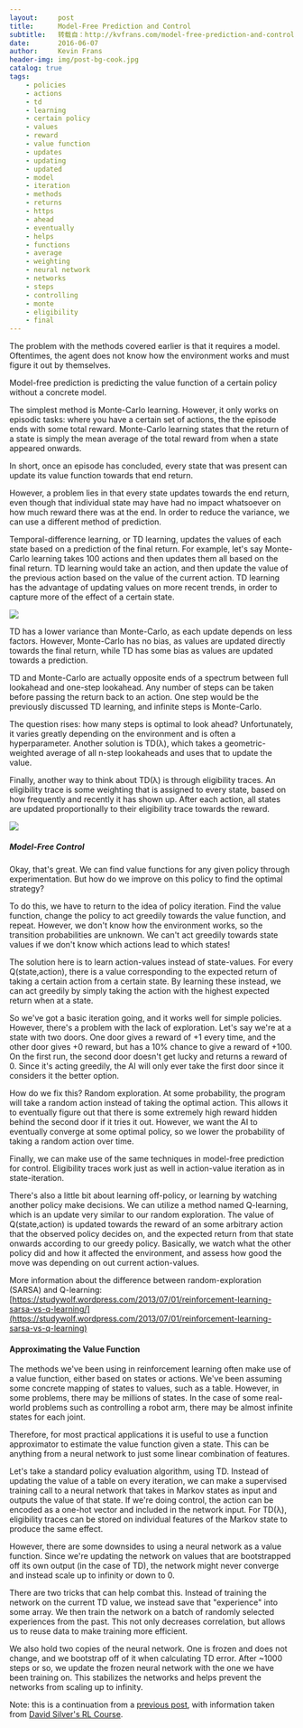 ```yaml
---
layout:     post
title:      Model-Free Prediction and Control
subtitle:   转载自：http://kvfrans.com/model-free-prediction-and-control/
date:       2016-06-07
author:     Kevin Frans
header-img: img/post-bg-cook.jpg
catalog: true
tags:
    - policies
    - actions
    - td
    - learning
    - certain policy
    - values
    - reward
    - value function
    - updates
    - updating
    - updated
    - model
    - iteration
    - methods
    - returns
    - https
    - ahead
    - eventually
    - helps
    - functions
    - average
    - weighting
    - neural network
    - networks
    - steps
    - controlling
    - monte
    - eligibility
    - final
---
```


The problem with the methods covered earlier is that it requires a model. Oftentimes, the agent does not know how the environment works and must figure it out by themselves.

Model-free prediction is predicting the value function of a certain policy without a concrete model.

The simplest method is Monte-Carlo learning. However, it only works on episodic tasks: where you have a certain set of actions, the the episode ends with some total reward. Monte-Carlo learning states that the return of a state is simply the mean average of the total reward from when a state appeared onwards.

In short, once an episode has concluded, every state that was present can update its value function towards that end return.

However, a problem lies in that every state updates towards the end return, even though that individual state may have had no impact whatsoever on how much reward there was at the end. In order to reduce the variance, we can use a different method of prediction.

Temporal-difference learning, or TD learning, updates the values of each state based on a prediction of the final return. For example, let's say Monte-Carlo learning takes 100 actions and then updates them all based on the final return. TD learning would take an action, and then update the value of the previous action based on the value of the current action. TD learning has the advantage of updating values on more recent trends, in order to capture more of the effect of a certain state. 

![](http://kvfrans.com/content/images/2016/06/Screen-Shot-2016-06-05-at-4-05-26-PM.png)


TD has a lower variance than Monte-Carlo, as each update depends on less factors. However, Monte-Carlo has no bias, as values are updated directly towards the final return, while TD has some bias as values are updated towards a prediction.

TD and Monte-Carlo are actually opposite ends of a spectrum between full lookahead and one-step lookahead. Any number of steps can be taken before passing the return back to an action. One step would be the previously discussed TD learning, and infinite steps is Monte-Carlo.

The question rises: how many steps is optimal to look ahead? Unfortunately, it varies greatly depending on the environment and is often a hyperparameter. Another solution is TD(λ), which takes a geometric-weighted average of all n-step lookaheads and uses that to update the value.

Finally, another way to think about TD(λ) is through eligibility traces. An eligibility trace is some weighting that is assigned to every state, based on how frequently and recently it has shown up. After each action, all states are updated proportionally to their eligibility trace towards the reward.

![](http://kvfrans.com/content/images/2016/06/Screen-Shot-2016-06-05-at-4-30-18-PM.png)


##### Model-Free Control

Okay, that's great. We can find value functions for any given policy through experimentation. But how do we improve on this policy to find the optimal strategy?

To do this, we have to return to the idea of policy iteration. Find the value function, change the policy to act greedily towards the value function, and repeat. However, we don't know how the environment works, so the transition probabilities are unknown. We can't act greedily towards state values if we don't know which actions lead to which states!

The solution here is to learn action-values instead of state-values. For every Q(state,action), there is a value corresponding to the expected return of taking a certain action from a certain state. By learning these instead, we can act greedily by simply taking the action with the highest expected return when at a state.

So we've got a basic iteration going, and it works well for simple policies. However, there's a problem with the lack of exploration. Let's say we're at a state with two doors. One door gives a reward of +1 every time, and the other door gives +0 reward, but has a 10% chance to give a reward of +100. On the first run, the second door doesn't get lucky and returns a reward of 0. Since it's acting greedily, the AI will only ever take the first door since it considers it the better option. 

How do we fix this? Random exploration. At some probability, the program will take a random action instead of taking the optimal action. This allows it to eventually figure out that there is some extremely high reward hidden behind the second door if it tries it out. However, we want the AI to eventually converge at some optimal policy, so we lower the probability of taking a random action over time.

Finally, we can make use of the same techniques in model-free prediction for control. Eligibility traces work just as well in action-value iteration as in state-iteration. 

There's also a little bit about learning off-policy, or learning by watching another policy make decisions. We can utilize a method named Q-learning, which is an update very similar to our random exploration. The value of Q(state,action) is updated towards the reward of an some arbitrary action that the observed policy decides on, and the expected return from that state onwards according to our greedy policy. Basically, we watch what the other policy did and how it affected the environment, and assess how good the move was depending on out current action-values.

More information about the difference between random-exploration (SARSA) and Q-learning: [https://studywolf.wordpress.com/2013/07/01/reinforcement-learning-sarsa-vs-q-learning/](https://studywolf.wordpress.com/2013/07/01/reinforcement-learning-sarsa-vs-q-learning)

#### Approximating the Value Function

The methods we've been using in reinforcement learning often make use of a value function, either based on states or actions. We've been assuming some concrete mapping of states to values, such as a table. However, in some problems, there may be millions of states. In the case of some real-world problems such as controlling a robot arm, there may be almost infinite states for each joint.

Therefore, for most practical applications it is useful to use a function approximator to estimate the value function given a state. This can be anything from a neural network to just some linear combination of features.

Let's take a standard policy evaluation algorithm, using TD. Instead of updating the value of a table on every iteration, we can make a supervised training call to a neural network that takes in Markov states as input and outputs the value of that state. If we're doing control, the action can be encoded as a one-hot vector and included in the network input. For TD(λ), eligibility traces can be stored on individual features of the Markov state to produce the same effect. 

However, there are some downsides to using a neural network as a value function. Since we're updating the network on values that are bootstrapped off its own output (in the case of TD), the network might never converge and instead scale up to infinity or down to 0.

There are two tricks that can help combat this. Instead of training the network on the current TD value, we instead save that "experience" into some array. We then train the network on a batch of randomly selected experiences from the past. This not only decreases correlation, but allows us to reuse data to make training more efficient.

We also hold two copies of the neural network. One is frozen and does not change, and we bootstrap off of it when calculating TD error. After ~1000 steps or so, we update the frozen neural network with the one we have been training on. This stabilizes the networks and helps prevent the networks from scaling up to infinity.

Note: this is a continuation from a [previous post](http://kvfrans.com/planning-policy-evaluation-policy-iteration-value-iteration), with information taken from [David Silver's RL Course](https://www.youtube.com/playlist?list=PL5X3mDkKaJrL42i_jhE4N-p6E2Ol62Ofa).
